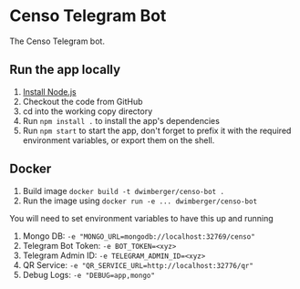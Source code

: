# Censo Telegram Bot

The Censo Telegram bot.

## Run the app locally

1. [Install Node.js][]
2. Checkout the code from GitHub
3. cd into the working copy directory
4. Run `npm install .` to install the app's dependencies
5. Run `npm start` to start the app, don't forget to prefix it with the required
environment variables, or export them on the shell.

[Install Node.js]: https://nodejs.org/en/download/

## Docker

1. Build image `docker build -t dwimberger/censo-bot .`
2. Run the image using  `docker run -e ... dwimberger/censo-bot`

You will need to set environment variables to have this up and running
1. Mongo DB: `-e "MONGO_URL=mongodb://localhost:32769/censo"`
2. Telegram Bot Token: `-e BOT_TOKEN=<xyz>`
3. Telegram Admin ID: `-e TELEGRAM_ADMIN_ID=<xyz>`
4. QR Service: `-e "QR_SERVICE_URL=http://localhost:32776/qr"`
5. Debug Logs: `-e "DEBUG=app,mongo"`
